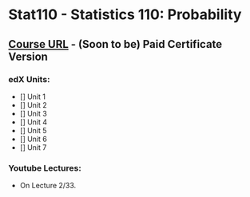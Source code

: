 # Stat110 - Statistics 110: Probability

## [Course URL](https://learning.edx.org/course/course-v1:HarvardX+STAT110x+2T2021/home) - (Soon to be) Paid Certificate Version

### edX Units:
- [] Unit 1
- [] Unit 2
- [] Unit 3
- [] Unit 4
- [] Unit 5
- [] Unit 6
- [] Unit 7 

### Youtube Lectures:
* On Lecture 2/33.
